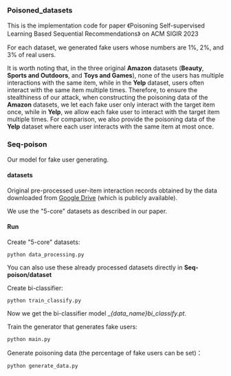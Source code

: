 ### Poisoned_datasets
This is the implementation code for paper 《Poisoning Self-supervised Learning Based Sequential Recommendations》 on ACM SIGIR 2023 

For each dataset, we generated fake users whose numbers are 1%, 2%, and 3% of real users.

It is worth noting that, in the three original __Amazon__ datasets (__Beauty__, __Sports and Outdoors__, and __Toys and Games__), none of the users has multiple interactions with the same item, while in the __Yelp__ dataset, users often interact with the same item multiple times.
Therefore, to ensure the stealthiness of our attack, when constructing the poisoning data of the __Amazon__ datasets, we let each fake user only interact with the target item once, while in __Yelp__, we allow each fake user to interact with the target item multiple times.
For comparison, we also provide the poisoning data of the __Yelp__ dataset where each user interacts with the same item at most once.

### Seq-poison
Our model for fake user generating.

#### datasets
Original pre-processed user-item interaction records obtained by the data downloaded from [Google Drive](https://drive.google.com/drive/folders/1ahiLmzU7cGRPXf5qGMqtAChte2eYp9gI) (which is publicly available). 

We use the "5-core" datasets as described in our paper. 

#### Run
Create "5-core" datasets:
```
python data_processing.py
```
You can also use these already processed datasets directly in __Seq-poison/dataset__

Create bi-classifier:
  
```
python train_classify.py
```

Now we get the bi-classifier model __{data_name}_bi_classify.pt__.

Train the generator that generates fake users:

```
python main.py
```

Generate poisoning data (the percentage of fake users can be set)：

```
python generate_data.py
```

